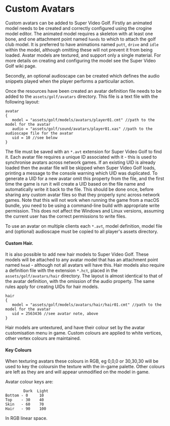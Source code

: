 # Custom Avatars

Custom avatars can be added to Super Video Golf. Firstly an animated model needs to be created and correctly configured using the crogine model editor. The animated model requires a skeleton with at least one bone, and one attachment point named `hands` to which to attach the golf club model. It is preferred to have animations named `putt`, `drive` and `idle` within the model, although omitting these will not prevent it from being loaded. Avatar models are textured, and support only a single material. For more details on creating and configuring the model see the Super Video Golf wiki page.

Secondly, an optional audioscape can be created which defines the audio snippets played when the player performs a particuilar action.

Once the resources have been created an avatar definition file needs to be added to the `assets/golf/avatars` directory. This file is a text file with the following layout:

    avatar
    {
       model = "assets/golf/models/avatars/player01.cmt" //path to the model for the avatar
       audio = "assets/golf/sound/avatars/player01.xas" //path to the audioscape file for the avatar
       uid = 10 //see below
    }

The file must be saved with an `*.avt` extension for Super Video Golf to find it. Each avatar file requires a unique ID associated with it - this is used to synchronise avatars across network games. If an existing UID is already loaded then the avatar file will be skipped when Super Video Golf loads, printing a message to the console warning which UID was duplicated. To generate a UID for a new avatar omit this property from the file, and the first time the game is run it will create a UID based on the file name and automatically write it back to the file. This should be done once, before sharing any custom avatar files so that they properly sync across network games. Note that this will not work when running the game from a macOS bundle, you need to be using a command-line build with appropriate write permission. This does not affect the Windows and Linux versions, assuming the current user has the correct permissions to write files.

To use an avatar on multiple clients each `*.avt`, model definition, model file and (optional) audioscape must be copied to all player's assets directory.


#### Custom Hair.
It is also possible to add new hair models to Super Video Golf. These models will be attached to any avatar model that has an attachment point named `head` - although not all avatars will have this. Hair models also require a definition file with the extension `*.hct`, placed in the `assets/golf/avatars/hair` directory. The layout is almost identical to that of the avatar definition, with the omission of the audio property. The same rules apply for creating UIDs for hair models.

    hair
    {
       model = "assets/golf/models/avatars/hair/hair01.cmt" //path to the model for the avatar
       uid = 2563436 //see avatar note, above
    }

Hair models are untextured, and have their colour set by the avatar customisation menu in game. Custom colours are applied to white vertices, other vertex colours are maintained.



#### Key Colours
When texturing avatars these colours in RGB, eg 0,0,0 or 30,30,30 will be used to key the coloursin the texture with the in-game palette. Other colours are left as they are and will appear unmodified on the model in game.

Avatar colour keys are:

            Dark  Light
    Bottom - 0     10
    Top    - 30    40
    Skin   - 60    70
    Hair   - 90    100

In RGB linear space.